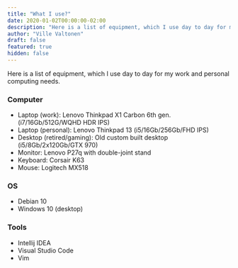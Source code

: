 ```yaml
---
title: "What I use?"
date: 2020-01-02T00:00:00-02:00
description: "Here is a list of equipment, which I use day to day for my work and personal computing needs."
author: "Ville Valtonen"
draft: false
featured: true 
hidden: false
---
```


Here is a list of equipment, which I use day to day for my work and personal computing needs.

### Computer
- Laptop (work): Lenovo Thinkpad X1 Carbon 6th gen. (i7/16Gb/512G/WQHD HDR IPS)
- Laptop (personal): Lenovo Thinkpad 13 (i5/16Gb/256Gb/FHD IPS)
- Desktop (retired/gaming): Old custom built desktop (i5/8Gb/2x120Gb/GTX 970)
- Monitor: Lenovo P27q with double-joint stand
- Keyboard: Corsair K63
- Mouse: Logitech MX518

### OS
- Debian 10
- Windows 10 (desktop)

### Tools
- Intellij IDEA
- Visual Studio Code
- Vim
